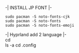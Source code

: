-| INSTALL JP FONT |-  
          
    sudo pacman -S noto-fonts-cjk
    sudo pacman -S noto-fonts
    sudo pacman -S noto-fonts-emoji

  
-| Hyprland add 2 language |-  
cd  
ls -a
cd .config
